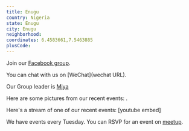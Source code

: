 ```yaml
---
title: Enugu
country: Nigeria
state: Enugu
city: Enugu
neighborhood: 
coordinates: 6.4583661,7.5463885
plusCode:
---
```

Join our [Facebook group](https://www.facebook.com/groups/free.code.camp.enugucity).

You can chat with us on [WeChat](wechat URL).

Our Group leader is [Miya](freecodecamp.org/miya)

Here are some pictures from our recent events:
![]().

Here's a stream of one of our recent events:
[youtube embed]

We have events every Tuesday. You can RSVP for an event on [meetup](meetupurl).

